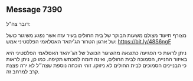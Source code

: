 ## Message 7390

דובר צה"ל:

מצורף תיעוד מצולם משעות הבוקר של בית החולים בעיר עזה אשר נפגע משיגור כושל של ארגון הטרור הג'יהאד האסלאמי הפלסטיני אמש: https://bit.ly/48S6ngF

ניתן לראות כי הפגיעה כתוצאה מהשיגור הכושל של הג'יהאד האסלאמי הפלסטיני היא באיזור החנייה, הסמוכה לבית החולים, ואינה דומה למכתש תקיפה. כמו כן, ניתן לראות כי הבניינים הסמוכים לבית החולים לא ניזוקו. 
זוהי הוכחה נוספת שצה״ל לא ירה פצצת קרב למרחב זה.

